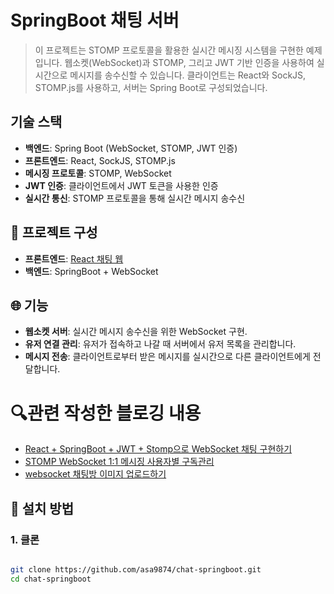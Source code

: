 # SpringBoot 채팅 서버

> 이 프로젝트는 STOMP 프로토콜을 활용한 실시간 메시징 시스템을 구현한 예제입니다. 웹소켓(WebSocket)과 STOMP, 그리고 JWT 기반 인증을 사용하여 실시간으로 메시지를 송수신할 수 있습니다. 클라이언트는 React와 SockJS, STOMP.js를 사용하고, 서버는 Spring Boot로 구성되었습니다.

## 기술 스택

* **백엔드**: Spring Boot (WebSocket, STOMP, JWT 인증)
* **프론트엔드**: React, SockJS, STOMP.js
* **메시징 프로토콜**: STOMP, WebSocket
* **JWT 인증**: 클라이언트에서 JWT 토큰을 사용한 인증
* **실시간 통신**: STOMP 프로토콜을 통해 실시간 메시지 송수신

  
## 📂 프로젝트 구성
- **프론트엔드**: [React 채팅 웹](https://github.com/asa9874/chat-react)
- **백엔드**: SpringBoot + WebSocket

## 🌐 기능
- **웹소켓 서버**: 실시간 메시지 송수신을 위한 WebSocket 구현.
- **유저 연결 관리**: 유저가 접속하고 나갈 때 서버에서 유저 목록을 관리합니다.
- **메시지 전송**: 클라이언트로부터 받은 메시지를 실시간으로 다른 클라이언트에게 전달합니다.

# 🔍관련 작성한 블로깅 내용
- [React + SpringBoot + JWT + Stomp으로 WebSocket 채팅 구현하기](https://asa9874.tistory.com/697)
- [STOMP WebSocket 1:1 메시징 사용자별 구독관리](https://asa9874.tistory.com/699)
- [websocket 채팅방 이미지 업로드하기](https://asa9874.tistory.com/700)


## 🔧 설치 방법

### 1. 클론
```bash

git clone https://github.com/asa9874/chat-springboot.git
cd chat-springboot
```
